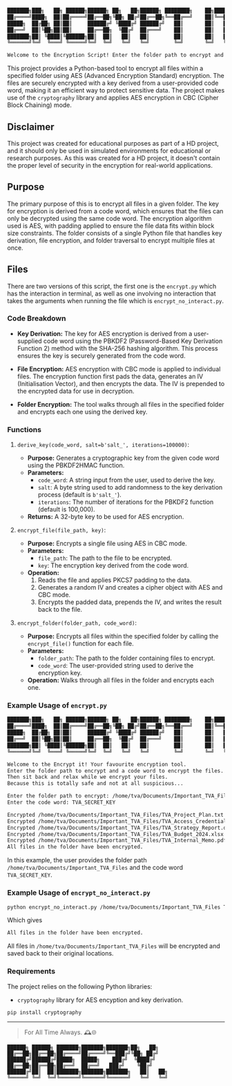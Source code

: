 ```bash
███████╗███╗   ██╗ ██████╗██████╗ ██╗   ██╗██████╗ ████████╗    ██╗████████╗
██╔════╝████╗  ██║██╔════╝██╔══██╗╚██╗ ██╔╝██╔══██╗╚══██╔══╝    ██║╚══██╔══╝
█████╗  ██╔██╗ ██║██║     ██████╔╝ ╚████╔╝ ██████╔╝   ██║       ██║   ██║   
██╔══╝  ██║╚██╗██║██║     ██╔══██╗  ╚██╔╝  ██╔═══╝    ██║       ██║   ██║   
███████╗██║ ╚████║╚██████╗██║  ██║   ██║   ██║        ██║       ██║   ██║   
╚══════╝╚═╝  ╚═══╝ ╚═════╝╚═╝  ╚═╝   ╚═╝   ╚═╝        ╚═╝       ╚═╝   ╚═╝  

Welcome to the Encryption Script! Enter the folder path to encrypt and a code word to encrypt the files. 
```

This project provides a Python-based tool to encrypt all files within a specified folder using AES (Advanced Encryption Standard) encryption. The files are securely encrypted with a key derived from a user-provided code word, making it an efficient way to protect sensitive data. The project makes use of the `cryptography` library and applies AES encryption in CBC (Cipher Block Chaining) mode.

## Disclaimer

This project was created for educational purposes as part of a HD project, and it should only be used in simulated environments for educational or research purposes. As this was created for a HD project, it doesn't contain the proper level of security in the encryption for real-world applications.

## Purpose

The primary purpose of this is to encrypt all files in a given folder. The key for encryption is derived from a code word, which ensures that the files can only be decrypted using the same code word. The encryption algorithm used is AES, with padding applied to ensure the file data fits within block size constraints. The folder consists of a single Python file that handles key derivation, file encryption, and folder traversal to encrypt multiple files at once.

## Files

There are two versions of this script, the first one is the `encrypt.py` which has the interaction in terminal, as well as one involving no interaction that takes the arguments when running the file which is `encrypt_no_interact.py`.

### Code Breakdown

- **Key Derivation:** The key for AES encryption is derived from a user-supplied code word using the PBKDF2 (Password-Based Key Derivation Function 2) method with the SHA-256 hashing algorithm. This process ensures the key is securely generated from the code word.
  
- **File Encryption:** AES encryption with CBC mode is applied to individual files. The encryption function first pads the data, generates an IV (Initialisation Vector), and then encrypts the data. The IV is prepended to the encrypted data for use in decryption.

- **Folder Encryption:** The tool walks through all files in the specified folder and encrypts each one using the derived key.

### Functions

1. `derive_key(code_word, salt=b'salt_', iterations=100000)`:
   - **Purpose:** Generates a cryptographic key from the given code word using the PBKDF2HMAC function.
   - **Parameters:**
     - `code_word`: A string input from the user, used to derive the key.
     - `salt`: A byte string used to add randomness to the key derivation process (default is `b'salt_'`).
     - `iterations`: The number of iterations for the PBKDF2 function (default is 100,000).
   - **Returns:** A 32-byte key to be used for AES encryption.

2. `encrypt_file(file_path, key)`:
   - **Purpose:** Encrypts a single file using AES in CBC mode.
   - **Parameters:**
     - `file_path`: The path to the file to be encrypted.
     - `key`: The encryption key derived from the code word.
   - **Operation:**
     1. Reads the file and applies PKCS7 padding to the data.
     2. Generates a random IV and creates a cipher object with AES and CBC mode.
     3. Encrypts the padded data, prepends the IV, and writes the result back to the file.

3. `encrypt_folder(folder_path, code_word)`:
   - **Purpose:** Encrypts all files within the specified folder by calling the `encrypt_file()` function for each file.
   - **Parameters:**
     - `folder_path`: The path to the folder containing files to encrypt.
     - `code_word`: The user-provided string used to derive the encryption key.
   - **Operation:** Walks through all files in the folder and encrypts each one.

### Example Usage of `encrypt.py`

```bash
███████╗███╗   ██╗ ██████╗██████╗ ██╗   ██╗██████╗ ████████╗    ██╗████████╗
██╔════╝████╗  ██║██╔════╝██╔══██╗╚██╗ ██╔╝██╔══██╗╚══██╔══╝    ██║╚══██╔══╝
█████╗  ██╔██╗ ██║██║     ██████╔╝ ╚████╔╝ ██████╔╝   ██║       ██║   ██║   
██╔══╝  ██║╚██╗██║██║     ██╔══██╗  ╚██╔╝  ██╔═══╝    ██║       ██║   ██║   
███████╗██║ ╚████║╚██████╗██║  ██║   ██║   ██║        ██║       ██║   ██║   
╚══════╝╚═╝  ╚═══╝ ╚═════╝╚═╝  ╚═╝   ╚═╝   ╚═╝        ╚═╝       ╚═╝   ╚═╝  

Welcome to the Encrypt it! Your favourite encryption tool.
Enter the folder path to encrypt and a code word to encrypt the files.
Then sit back and relax while we encrypt your files. 
Because this is totally safe and not at all suspicious...

Enter the folder path to encrypt: /home/tva/Documents/Important_TVA_Files
Enter the code word: TVA_SECRET_KEY

Encrypted /home/tva/Documents/Important_TVA_Files/TVA_Project_Plan.txt
Encrypted /home/tva/Documents/Important_TVA_Files/TVA_Access_Credentials.txt
Encrypted /home/tva/Documents/Important_TVA_Files/TVA_Strategy_Report.docx
Encrypted /home/tva/Documents/Important_TVA_Files/TVA_Budget_2024.xlsx
Encrypted /home/tva/Documents/Important_TVA_Files/TVA_Internal_Memo.pdf
All files in the folder have been encrypted.
```

In this example, the user provides the folder path `/home/tva/Documents/Important_TVA_Files` and the code word `TVA_SECRET_KEY`.

### Example Usage of `encrypt_no_interact.py`

```bash
python encrypt_no_interact.py /home/tva/Documents/Important_TVA_Files TVA_SECRET_KEY
```

Which gives
  
```bash
All files in the folder have been encrypted.
```

All files in `/home/tva/Documents/Important_TVA_Files` will be encrypted and saved back to their original locations.

### Requirements

The project relies on the following Python libraries:

- `cryptography` library for AES encyption and key derivation.

```bash
pip install cryptography
```

---

> For All Time Always. 🕰️🌐

```shell
██████╗ ██████╗ ███████╗███████╗███████╗██╗   ██╗   
██╔══██╗██╔══██╗██╔════╝██╔════╝╚══███╔╝╚██╗ ██╔╝   
██████╔╝██████╔╝█████╗  █████╗    ███╔╝  ╚████╔╝    
██╔══██╗██╔══██╗██╔══╝  ██╔══╝   ███╔╝    ╚██╔╝     
██████╔╝██║  ██║███████╗███████╗███████╗   ██║   ██╗
╚═════╝ ╚═╝  ╚═╝╚══════╝╚══════╝╚══════╝   ╚═╝   ╚═╝
```
